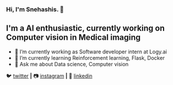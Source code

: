 ### Hi, I'm Snehashis. 👋

## I'm a AI enthusiastic, currently working on Computer vision in Medical imaging

- 🔭 I’m currently working as Software developer intern at Logy.ai
- 🌱 I’m currently learning Reinforcement learning, Flask, Docker
- 💬 Ask me about Data science, Computer vision

🐦 [twitter][twitter] **|** 
📷 [instagram][instagram] **|** 
👔 [linkedin][linkedin]

[twitter]: https://twitter.com/SnehashisChatt6
[instagram]: https://www.instagram.com/belashese/?hl=en
[linkedin]: https://www.linkedin.com/in/snehashis-chatterjee-576368123/
